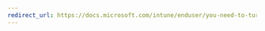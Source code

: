 ```yaml
---
redirect_url: https://docs.microsoft.com/intune/enduser/you-need-to-turn-off-unknown-sources-android
---
```

